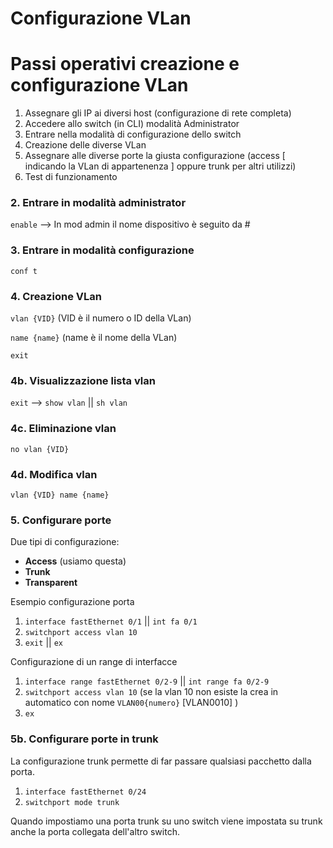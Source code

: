 # Configurazione VLan

# Passi operativi creazione e configurazione VLan

1. Assegnare gli IP ai diversi host (configurazione di rete completa)
2. Accedere allo switch (in CLI) modalità Administrator
3. Entrare nella modalità di configurazione dello switch
4. Creazione delle diverse VLan
5. Assegnare alle diverse porte la giusta configurazione (access [ indicando la VLan di appartenenza ] oppure trunk per altri utilizzi)
6. Test di funzionamento

### 2. Entrare in modalità administrator

`enable` —> In mod admin il nome dispositivo è seguito da #

### 3. Entrare in modalità configurazione

`conf t`

### 4. Creazione VLan

`vlan {VID}` (VID è il numero o ID della VLan)

`name {name}` (name è il nome della VLan)

`exit`

### 4b. Visualizzazione lista vlan

`exit` —> `show vlan` || `sh vlan`

### 4c. Eliminazione vlan

`no vlan {VID}`

### 4d. Modifica vlan

`vlan {VID} name {name}`

### 5. Configurare porte

Due tipi di configurazione:

- **Access** (usiamo questa)
- **Trunk**
- **Transparent**

Esempio configurazione porta

1. `interface fastEthernet 0/1` || `int fa 0/1`
2. `switchport access vlan 10`
3. `exit` || `ex`

Configurazione di un range di interfacce

1. `interface range fastEthernet 0/2-9` || `int range fa 0/2-9`
2. `switchport access vlan 10` (se la vlan 10 non esiste la crea in automatico con nome `VLAN00{numero}` [VLAN0010] )
3. `ex`

### 5b. Configurare porte in trunk

La configurazione trunk permette di far passare qualsiasi pacchetto dalla porta.

1. `interface fastEthernet 0/24`
2. `switchport mode trunk`

Quando impostiamo una porta trunk su uno switch viene impostata su trunk anche la porta collegata dell'altro switch.